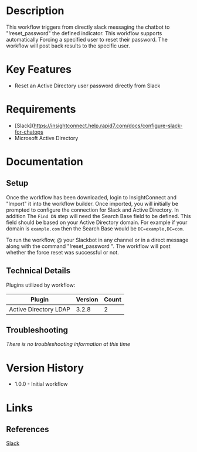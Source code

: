 # Description

This workflow triggers from directly slack messaging the chatbot to \"!reset_password\" the defined indicator. This workflow supports automatically Forcing a specified user to reset their password. The workflow will post back results to the specific user.

# Key Features

* Reset an Active Directory user password directly from Slack

# Requirements

* [Slack](https://insightconnect.help.rapid7.com/docs/configure-slack-for-chatops
* Microsoft Active Directory

# Documentation

## Setup

Once the workflow has been downloaded, login to InsightConnect and "Import" it into the workflow builder.
Once imported, you will initially be prompted to configure the connection for Slack and Active Directory.
In addition The `Find DN` step will need the Search Base field to be defined. This field should be based on your Active Directory domain.
For example if your domain is `example.com` then the Search Base would be `DC=example,DC=com`.

To run the workflow, @ your Slackbot in any channel or in a direct message along with the command "!reset_password <username>".
The workflow will post whether the force reset was successful or not.

## Technical Details

Plugins utilized by workflow:

|Plugin|Version|Count|
|----|----|--------|
|Active Directory LDAP|3.2.8|2|

## Troubleshooting

_There is no troubleshooting information at this time_

# Version History

* 1.0.0 - Initial workflow

# Links

## References

[Slack](https://slack.com)
